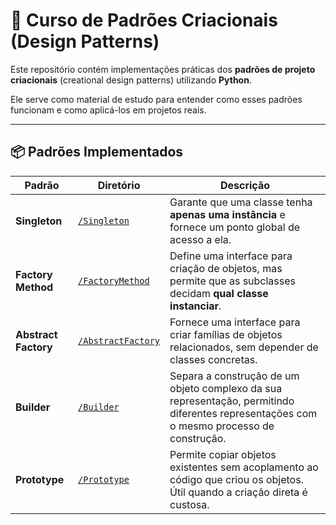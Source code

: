 # 🧠 Curso de Padrões Criacionais (Design Patterns)

Este repositório contém implementações práticas dos **padrões de projeto criacionais** (creational design patterns) utilizando **Python**.  

Ele serve como material de estudo para entender como esses padrões funcionam e como aplicá-los em projetos reais.

---

## 📦 Padrões Implementados

| Padrão | Diretório | Descrição |
|--------|-----------|-----------|
| **Singleton** | [`/Singleton`](./Singleton) | Garante que uma classe tenha **apenas uma instância** e fornece um ponto global de acesso a ela. |
| **Factory Method** | [`/FactoryMethod`](./FactoryMethod) | Define uma interface para criação de objetos, mas permite que as subclasses decidam **qual classe instanciar**. |
| **Abstract Factory** | [`/AbstractFactory`](./AbstractFactory) | Fornece uma interface para criar famílias de objetos relacionados, sem depender de classes concretas. |
| **Builder** | [`/Builder`](./Builder) | Separa a construção de um objeto complexo da sua representação, permitindo diferentes representações com o mesmo processo de construção. |
| **Prototype** | [`/Prototype`](./Prototype) | Permite copiar objetos existentes sem acoplamento ao código que criou os objetos. Útil quando a criação direta é custosa. |
